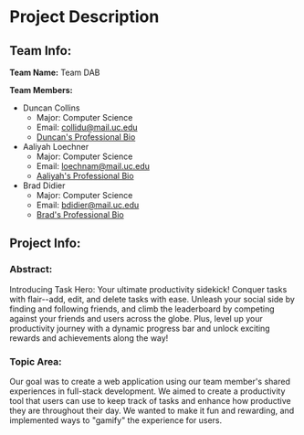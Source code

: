 # Project Description #

## Team Info: ##
**Team Name:** Team DAB

**Team Members:**
- Duncan Collins
	- Major: Computer Science
	- Email: collidu@mail.uc.edu
   	- [Duncan's Professional Bio](Professional-Biographies/Duncan-Collins_ProfessionalBiography.md)
- Aaliyah Loechner
	- Major: Computer Science
	- Email: loechnam@mail.uc.edu
   	- [Aaliyah's Professional Bio](Professional-Biographies/Aaliyah-Loechner-Professional-Biography.md)
- Brad Didier
	- Major: Computer Science
	- Email: bdidier@mail.uc.edu
 	- [Brad's Professional Bio](Professional-Biographies/Brad-Didier-Professional-Biography.md)

## Project Info: ##

### Abstract: ###
Introducing Task Hero: Your ultimate productivity sidekick! Conquer tasks with flair--add, edit, and delete tasks with ease. Unleash your social side by finding and following friends, and climb the leaderboard by competing against your friends and users across the globe. Plus, level up your productivity journey with a dynamic progress bar and unlock exciting rewards and achievements along the way! 

### Topic Area: ### 
Our goal was to create a web application using our team member's shared experiences in full-stack development. We aimed to create a productivity tool that users can use to keep track of tasks and enhance how productive they are throughout their day. We wanted to make it fun and rewarding, and implemented ways to "gamify" the experience for users.
